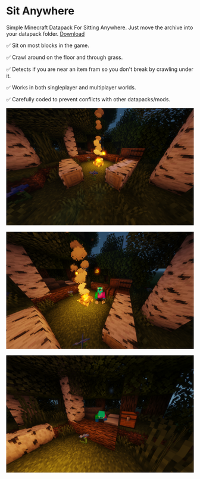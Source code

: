 # Sit Anywhere
Simple Minecraft Datapack For Sitting Anywhere.
Just move the archive into your datapack folder.
[Download](https://github.com/Ju1-js/Sit-Anywhere/releases/latest)

✅ Sit on most blocks in the game.

✅ Crawl around on the floor and through grass.

✅ Detects if you are near an item fram so you don't break by crawling under it.

✅ Works in both singleplayer and multiplayer worlds.

✅ Carefully coded to prevent conflicts with other datapacks/mods.

![Camp Fire Scene](/Images/2021-05-24_16.53.27.png)

![Siting Example](/Images/2021-05-24_16.54.03.png)

![Laying Down Example](/Images/2021-05-24_16.56.22.png)
